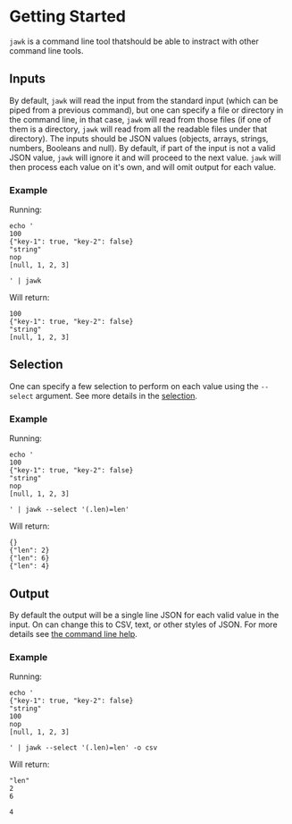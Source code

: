 # Getting Started
`jawk` is a command line tool thatshould be able to instract with other command line tools.
 
## Inputs
By default, `jawk` will read the input from the standard input (which can be piped from a previous command), but one can specify a file or directory in the command line, in that case, `jawk` will read from those files (if one of them is a directory, `jawk` will read from all the readable files under that directory).
The inputs should be JSON values (objects, arrays, strings, numbers, Booleans and null). By default, if part of the input is not a valid JSON value, `jawk` will ignore it and will proceed to the next value.
`jawk` will then process each value on it's own, and will omit output for each value.

### Example
Running:
```
echo '
100
{"key-1": true, "key-2": false}    
"string"
nop
[null, 1, 2, 3]

' | jawk
```
Will return:
```
100
{"key-1": true, "key-2": false}
"string"
[null, 1, 2, 3]
```
## Selection
One can specify a few selection to perform on each value using the `--select` argument. See more details in the [selection](selection.md).
### Example
Running:
```
echo '
100
{"key-1": true, "key-2": false}    
"string"
nop
[null, 1, 2, 3]

' | jawk --select '(.len)=len'
```
Will return:
```
{}
{"len": 2}
{"len": 6}
{"len": 4}
```

## Output
By default the output will be a single line JSON for each valid value in the input. On can change this to CSV, text, or other styles of JSON. For more details see [the command line help](help.md).
### Example
Running:
```
echo '
{"key-1": true, "key-2": false}    
"string" 
100
nop
[null, 1, 2, 3]

' | jawk --select '(.len)=len' -o csv
```
Will return:
```
"len"
2
6

4
```
